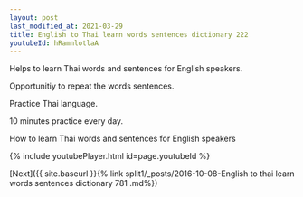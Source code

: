 ```yaml
---
layout: post
last_modified_at: 2021-03-29
title: English to Thai learn words sentences dictionary 222 
youtubeId: hRamnlotlaA
---
```

 
 
Helps to learn Thai words and sentences for English speakers.

Opportunitiy to repeat the words sentences. 

Practice Thai language. 
 
10 minutes practice every day. 
 
How to learn Thai words and sentences for English speakers 
 
{% include youtubePlayer.html id=page.youtubeId %}
 
 
[Next]({{ site.baseurl }}{% link  split1/_posts/2016-10-08-English to thai learn words sentences dictionary 781 .md%})
 
